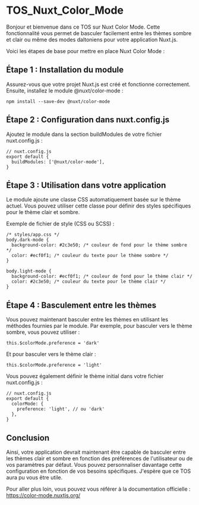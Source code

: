 # TOS_Nuxt_Color_Mode

Bonjour et bienvenue dans ce TOS sur Nuxt Color Mode. Cette fonctionnalité vous permet de basculer facilement entre les thèmes sombre et clair ou même des modes daltoniens pour votre application Nuxt.js.

Voici les étapes de base pour mettre en place Nuxt Color Mode :

## Étape 1 : Installation du module
Assurez-vous que votre projet Nuxt.js est créé et fonctionne correctement. Ensuite, installez le module @nuxt/color-mode :

```
npm install --save-dev @nuxt/color-mode
```

## Étape 2 : Configuration dans nuxt.config.js
Ajoutez le module dans la section buildModules de votre fichier nuxt.config.js :

```
// nuxt.config.js
export default {
  buildModules: ['@nuxt/color-mode'],
}
```

## Étape 3 : Utilisation dans votre application
Le module ajoute une classe CSS automatiquement basée sur le thème actuel. Vous pouvez utiliser cette classe pour définir des styles spécifiques pour le thème clair et sombre.

Exemple de fichier de style (CSS ou SCSS) :

```
/* styles/app.css */
body.dark-mode {
  background-color: #2c3e50; /* couleur de fond pour le thème sombre */
  color: #ecf0f1; /* couleur du texte pour le thème sombre */
}

body.light-mode {
  background-color: #ecf0f1; /* couleur de fond pour le thème clair */
  color: #2c3e50; /* couleur du texte pour le thème clair */
}
```

## Étape 4 : Basculement entre les thèmes
Vous pouvez maintenant basculer entre les thèmes en utilisant les méthodes fournies par le module. Par exemple, pour basculer vers le thème sombre, vous pouvez utiliser :

```
this.$colorMode.preference = 'dark'
```

Et pour basculer vers le thème clair :

```
this.$colorMode.preference = 'light'
```

Vous pouvez également définir le thème initial dans votre fichier nuxt.config.js :

```
// nuxt.config.js
export default {
  colorMode: {
    preference: 'light', // ou 'dark'
  },
}
```

## Conclusion

Ainsi, votre application devrait maintenant être capable de basculer entre les thèmes clair et sombre en fonction des préférences de l'utilisateur ou de vos paramètres par défaut. Vous pouvez personnaliser davantage cette configuration en fonction de vos besoins spécifiques. J'espère que ce TOS aura pu vous être utile.

Pour aller plus loin, vous pouvez vous référer à la documentation officielle : https://color-mode.nuxtjs.org/
